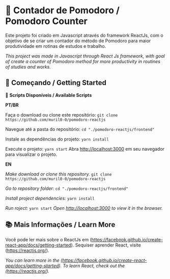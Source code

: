# 🍎 Contador de Pomodoro / Pomodoro Counter 

Este projeto foi criado em Javascript através do framework ReactJs, com o objetivo de se criar um contador do método de Pomodoro para maior produtividade em rotinas de estudos e trabalho.

_This project was made in Javascript through React Js framework, with goal of create a counter of Pomodoro method for more productivity in routines of studies and works._


## 🚩 Começando / Getting Started

📜 __Scripts Disponíveis / Available Scripts__ 

__PT/BR__


Faça o download ou clone este repositório:
`git clone https://github.com/muril0-0/pomodoro-reactjs`

Navegue até a pasta do repositório:
`cd "./pomodoro-reactjs/frontend"`

Instale as dependências do projeto:
`yarn install`

Execute o projeto:
`yarn start`
Abra [http://localhost:3000](http://localhost:3000) em seu navegador para visualizar o projeto.


__EN__


_Make download or clone this repository._
`git clone https://github.com/muril0-0/pomodoro-reactjs`

_Go to repository folder:_
`cd "./pomodoro-reactjs/frontend"`

_Install project dependencies:_
`yarn install`

_Run roject:_
`yarn start`
_Open [http://localhost:3000](http://localhost:3000) to view it in the browser._


## 📚 Mais Informações / Learn More

Você pode ler mais sobre o ReactJs em (https://facebook.github.io/create-react-app/docs/getting-started).
Sequiser aprender React, visite (https://reactjs.org/).

_You can learn more in the (https://facebook.github.io/create-react-app/docs/getting-started)._
_To learn React, check out the (https://reactjs.org/)._

